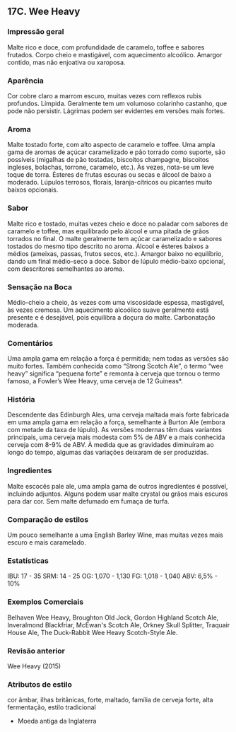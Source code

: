 ## 17C. Wee Heavy

### Impressão geral

Malte rico e doce, com profundidade de caramelo, toffee e sabores frutados. Corpo cheio e mastigável, com aquecimento alcoólico. Amargor contido, mas não enjoativa ou xaroposa.

### Aparência

Cor cobre claro a marrom escuro, muitas vezes com reflexos rubis profundos. Límpida. Geralmente tem um volumoso colarinho castanho, que pode não persistir. Lágrimas podem ser evidentes em versões mais fortes.

### Aroma

Malte tostado forte, com alto aspecto de caramelo e toffee. Uma ampla gama de aromas de açúcar caramelizado e pão torrado como suporte, são possíveis (migalhas de pão tostadas, biscoitos champagne, biscoitos ingleses, bolachas, torrone, caramelo, etc.). Às vezes, nota-se um leve toque de torra. Ésteres de frutas escuras ou secas e álcool de baixo a moderado. Lúpulos terrosos, florais, laranja-cítricos ou picantes muito baixos opcionais.

### Sabor

Malte rico e tostado, muitas vezes cheio e doce no paladar com sabores de caramelo e toffee, mas equilibrado pelo álcool e uma pitada de grãos torrados no final. O malte geralmente tem açúcar caramelizado e sabores tostados do mesmo tipo descrito no aroma. Álcool e ésteres baixos a médios (ameixas, passas, frutos secos, etc.). Amargor baixo no equilíbrio, dando um final médio-seco a doce. Sabor de lúpulo médio-baixo opcional, com descritores semelhantes ao aroma.

### Sensação na Boca

Médio-cheio a cheio, às vezes com uma viscosidade espessa, mastigável, às vezes cremosa. Um aquecimento alcoólico suave geralmente está presente e é desejável, pois equilibra a doçura do malte. Carbonatação moderada.

### Comentários

Uma ampla gama em relação a força é permitida; nem todas as versões são muito fortes. Também conhecida como “Strong Scotch Ale”, o termo “wee heavy” significa “pequena forte” e remonta à cerveja que tornou o termo famoso, a Fowler’s Wee Heavy, uma cerveja de 12 Guineas*.

### História

Descendente das Edinburgh Ales, uma cerveja maltada mais forte fabricada em uma ampla gama em relação a força, semelhante à Burton Ale (embora com metade da taxa de lúpulo). As versões modernas têm duas variantes principais, uma cerveja mais modesta com 5% de ABV e a mais conhecida cerveja com 8-9% de ABV. À medida que as gravidades diminuíram ao longo do tempo, algumas das variações deixaram de ser produzidas.

### Ingredientes

Malte escocês pale ale, uma ampla gama de outros ingredientes é possível, incluindo adjuntos. Alguns podem usar malte crystal ou grãos mais escuros para dar cor. Sem malte defumado em fumaça de turfa.

### Comparação de estilos

Um pouco semelhante a uma English Barley Wine, mas muitas vezes mais escuro e mais caramelado.

### Estatísticas

IBU: 17 - 35
SRM: 14 - 25
OG: 1,070 - 1,130
FG: 1,018 - 1,040
ABV: 6,5% - 10%

### Exemplos Comerciais

Belhaven Wee Heavy, Broughton Old Jock, Gordon Highland Scotch Ale, Inveralmond Blackfriar, McEwan's Scotch Ale, Orkney Skull Splitter, Traquair House Ale, The Duck-Rabbit Wee Heavy Scotch-Style Ale.

### Revisão anterior

Wee Heavy (2015)

### Atributos de estilo

cor âmbar, ilhas britânicas, forte, maltado, família de cerveja forte, alta fermentação, estilo tradicional

* Moeda antiga da Inglaterra